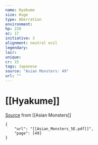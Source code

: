 ```yaml
---
name: Hyakume
size: Huge
type: Aberration
environment: 
hp: 228
ac: 17
initiative: 3
alignment: neutral evil
legendary: 
lair: 
unique: 
cr: 15
tags: Japanese
source: "Asian Monsters: 49"
url: ""
---
```

# [[Hyakume]]

[Source](zotero://open-pdf/library/items/2YJ39RUI?page=49) from [[Asian Monsters]]

```pdf
{
	"url": "[[Asian_Monsters_5E.pdf]]",
	"page": [49]
}
```

